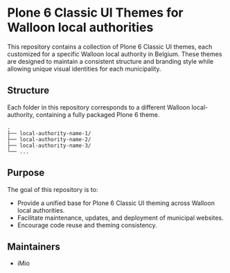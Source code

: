 # Plone 6 Classic UI Themes for Walloon local authorities

This repository contains a collection of Plone 6 Classic UI themes, each customized for a specific Walloon local authority in Belgium. These themes are designed to maintain a consistent structure and branding style while allowing unique visual identities for each municipality.

## Structure

Each folder in this repository corresponds to a different Walloon local-authority, containing a fully packaged Plone 6 theme.

```
.
├── local-authority-name-1/
├── local-authority-name-2/
├── local-authority-name-3/
└── ...
```

## Purpose

The goal of this repository is to:

- Provide a unified base for Plone 6 Classic UI theming across Walloon local authorities.
- Facilitate maintenance, updates, and deployment of municipal websites.
- Encourage code reuse and theming consistency.


## Maintainers

- iMio